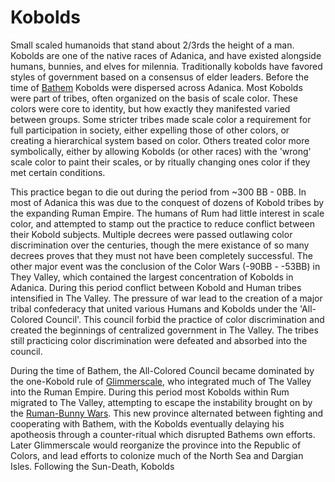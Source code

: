 # Kobolds
Small scaled humanoids that stand about 2/3rds the height of a man. Kobolds are one of the native races of Adanica, and have existed alongside humans, bunnies, and elves for milennia. Traditionally kobolds have favored styles of government based on a consensus of elder leaders. Before the time of [Bathem](..people/individuals/bathem.md) Kobolds were dispersed across Adanica. Most Kobolds were part of tribes, often organized on the basis of scale color. These colors were core to identity, but how exactly they manifested varied between groups. Some stricter tribes made scale color a requirement for full participation in society, either expelling those of other colors, or creating a hierarchical system based on color. Others treated color more symbolically, either by allowing Kobolds (or other races) with the 'wrong' scale color to paint their scales, or by ritually changing ones color if they met certain conditions. 

This practice began to die out during the period from ~300 BB - 0BB. In most of Adanica this was due to the conquest of dozens of Kobold tribes by the expanding Ruman Empire. The humans of Rum had little interest in scale color, and attempted to stamp out the practice to reduce conflict between their Kobold subjects. Multiple decrees were passed outlawing color discrimination over the centuries, though the mere existance of so many decrees proves that they must not have been completely successful. The other major event was the conclusion of the Color Wars (-90BB - -53BB) in They Valley, which contained the largest concentration of Kobolds in Adanica. During this period conflict between Kobold and Human tribes intensified in The Valley. The pressure of war lead to the creation of a major tribal confederacy that united various Humans and Kobolds under the 'All-Colored Council'. This council forbid the practice of color discrimination and created the beginnings of centralized government in The Valley. The tribes still practicing color discrimination were defeated and absorbed into the council. 

During the time of Bathem, the All-Colored Council became dominated by the one-Kobold rule of [Glimmerscale](..people/individuals/glimmerscale.md), who integrated much of The Valley into the Ruman Empire. During this period most Kobolds within Rum migrated to The Valley, attempting to escape the instability brought on by the [Ruman-Bunny Wars](./events/ruman_bunny_wars).  This new province alternated between fighting and cooperating with Bathem, with the Kobolds eventually delaying his apotheosis through a counter-ritual which disrupted Bathems own efforts. Later Glimmerscale would reorganize the province into the Republic of Colors, and lead efforts to colonize much of the North Sea and Dargian Isles. Following the Sun-Death, Kobolds 

